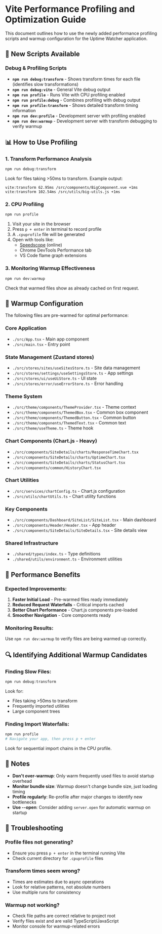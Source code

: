 # Vite Performance Profiling and Optimization Guide

This document outlines how to use the newly added performance profiling scripts and warmup configuration for the Uptime Watcher application.

## 🔧 New Scripts Available

### Debug & Profiling Scripts

- **`npm run debug:transform`** - Shows transform times for each file (identifies slow transformations)
- **`npm run debug:vite`** - General Vite debug output
- **`npm run profile`** - Runs Vite with CPU profiling enabled
- **`npm run profile:debug`** - Combines profiling with debug output
- **`npm run profile:transform`** - Shows detailed transform timing information
- **`npm run dev:profile`** - Development server with profiling enabled
- **`npm run dev:warmup`** - Development server with transform debugging to verify warmup

## 📊 How to Use Profiling

### 1. Transform Performance Analysis

```bash
npm run debug:transform
```

Look for files taking >50ms to transform. Example output:

```text
vite:transform 62.95ms /src/components/BigComponent.vue +1ms
vite:transform 102.54ms /src/utils/big-utils.js +1ms
```

### 2. CPU Profiling

```bash
npm run profile
```

1. Visit your site in the browser
2. Press `p + enter` in terminal to record profile
3. A `.cpuprofile` file will be generated
4. Open with tools like:
   - [Speedscope](https://speedscope.app) (online)
   - Chrome DevTools Performance tab
   - VS Code flame graph extensions

### 3. Monitoring Warmup Effectiveness

```bash
npm run dev:warmup
```

Check that warmed files show as already cached on first request.

## 🚀 Warmup Configuration

The following files are pre-warmed for optimal performance:

### Core Application

- `./src/App.tsx` - Main app component
- `./src/main.tsx` - Entry point

### State Management (Zustand stores)

- `./src/stores/sites/useSitesStore.ts` - Site data management
- `./src/stores/settings/useSettingsStore.ts` - App settings
- `./src/stores/ui/useUiStore.ts` - UI state
- `./src/stores/error/useErrorStore.ts` - Error handling

### Theme System

- `./src/theme/components/ThemeProvider.tsx` - Theme context
- `./src/theme/components/ThemedBox.tsx` - Common box component
- `./src/theme/components/ThemedButton.tsx` - Common button
- `./src/theme/components/ThemedText.tsx` - Common text
- `./src/theme/useTheme.ts` - Theme hook

### Chart Components (Chart.js - Heavy)

- `./src/components/SiteDetails/charts/ResponseTimeChart.tsx`
- `./src/components/SiteDetails/charts/UptimeChart.tsx`
- `./src/components/SiteDetails/charts/StatusChart.tsx`
- `./src/components/common/HistoryChart.tsx`

### Chart Utilities

- `./src/services/chartConfig.ts` - Chart.js configuration
- `./src/utils/chartUtils.ts` - Chart utility functions

### Key Components

- `./src/components/Dashboard/SiteList/SiteList.tsx` - Main dashboard
- `./src/components/Header/Header.tsx` - App header
- `./src/components/SiteDetails/SiteDetails.tsx` - Site details view

### Shared Infrastructure

- `./shared/types/index.ts` - Type definitions
- `./shared/utils/environment.ts` - Environment utilities

## 🎯 Performance Benefits

### Expected Improvements:

1. **Faster Initial Load** - Pre-warmed files ready immediately
2. **Reduced Request Waterfalls** - Critical imports cached
3. **Better Chart Performance** - Chart.js components pre-loaded
4. **Smoother Navigation** - Core components ready

### Monitoring Results:

Use `npm run dev:warmup` to verify files are being warmed up correctly.

## 🔍 Identifying Additional Warmup Candidates

### Finding Slow Files:

```bash
npm run debug:transform
```

Look for:

- Files taking >50ms to transform
- Frequently imported utilities
- Large component trees

### Finding Import Waterfalls:

```bash
npm run profile
# Navigate your app, then press p + enter
```

Look for sequential import chains in the CPU profile.

## 📝 Notes

- **Don't over-warmup**: Only warm frequently used files to avoid startup overhead
- **Monitor bundle size**: Warmup doesn't change bundle size, just loading timing
- **Profile regularly**: Re-profile after major changes to identify new bottlenecks
- **Use --open**: Consider adding `server.open` for automatic warmup on startup

## 🚨 Troubleshooting

### Profile files not generating?

- Ensure you press `p + enter` in the terminal running Vite
- Check current directory for `.cpuprofile` files

### Transform times seem wrong?

- Times are estimates due to async operations
- Look for relative patterns, not absolute numbers
- Use multiple runs for consistency

### Warmup not working?

- Check file paths are correct relative to project root
- Verify files exist and are valid TypeScript/JavaScript
- Monitor console for warmup-related errors
